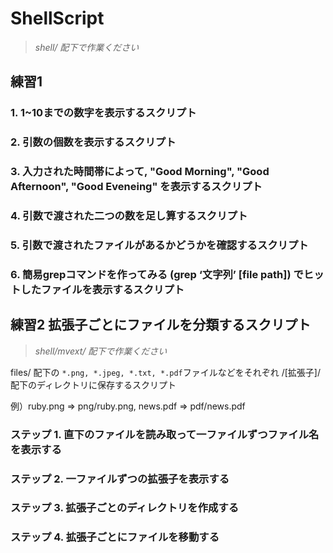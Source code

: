 
# ShellScript

> *shell/ 配下で作業ください*

## 練習1

### 1. 1~10までの数字を表示するスクリプト

### 2. 引数の個数を表示するスクリプト

### 3. 入力された時間帯によって, "Good Morning", "Good Afternoon", "Good Eveneing" を表示するスクリプト

### 4. 引数で渡された二つの数を足し算するスクリプト

### 5. 引数で渡されたファイルがあるかどうかを確認するスクリプト

### 6. 簡易grepコマンドを作ってみる (grep ‘文字列’ [file path]) でヒットしたファイルを表示するスクリプト


## 練習2 拡張子ごとにファイルを分類するスクリプト

> *shell/mvext/ 配下で作業ください*

files/ 配下の `*.png, *.jpeg, *.txt, *.pdf`ファイルなどをそれぞれ
/[拡張子]/ 配下のディレクトリに保存するスクリプト


例）ruby.png => png/ruby.png, news.pdf => pdf/news.pdf

### ステップ 1. 直下のファイルを読み取って一ファイルずつファイル名を表示する

### ステップ 2. 一ファイルずつの拡張子を表示する

### ステップ 3. 拡張子ごとのディレクトリを作成する

### ステップ 4. 拡張子ごとにファイルを移動する


